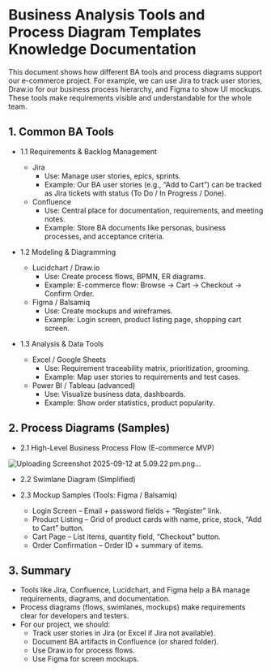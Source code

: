 # Business Analysis Tools and Process Diagram Templates Knowledge Documentation
This document shows how different BA tools and process diagrams support our e-commerce project. For example, we can use Jira to track user stories, Draw.io for our business process hierarchy, and Figma to show UI mockups. These tools make requirements visible and understandable for the whole team.
## 1. Common BA Tools

- 1.1 Requirements & Backlog Management
  - Jira
	- Use: Manage user stories, epics, sprints.
	- Example: Our BA user stories (e.g., “Add to Cart”) can be tracked as Jira tickets with status (To Do / In Progress / Done).
  - Confluence
	- Use: Central place for documentation, requirements, and meeting notes.
	- Example: Store BA documents like personas, business processes, and acceptance criteria.

- 1.2 Modeling & Diagramming
  - Lucidchart / Draw.io
	- Use: Create process flows, BPMN, ER diagrams.
	- Example: E-commerce flow: Browse → Cart → Checkout → Confirm Order.
  - Figma / Balsamiq
	- Use: Create mockups and wireframes.
	- Example: Login screen, product listing page, shopping cart screen.

- 1.3 Analysis & Data Tools
  - Excel / Google Sheets
	- Use: Requirement traceability matrix, prioritization, grooming.
	- Example: Map user stories to requirements and test cases.
  - Power BI / Tableau (advanced)
	- Use: Visualize business data, dashboards.
	- Example: Show order statistics, product popularity.
## 2. Process Diagrams (Samples)
- 2.1 High-Level Business Process Flow (E-commerce MVP)

![Uploading Screenshot 2025-09-12 at 5.09.22 pm.png…](https://drive.google.com/file/d/1wUGT45YRhgTtpC0Z3f9Wdg04Ul1ir3Un/view?usp=sharing)



- 2.2 Swimlane Diagram (Simplified)



- 2.3 Mockup Samples (Tools: Figma / Balsamiq)
  - Login Screen – Email + password fields + “Register” link.
  - Product Listing – Grid of product cards with name, price, stock, “Add to Cart” button.
  - Cart Page – List items, quantity field, “Checkout” button.
  - Order Confirmation – Order ID + summary of items.

 ## 3. Summary
- Tools like Jira, Confluence, Lucidchart, and Figma help a BA manage requirements, diagrams, and documentation.
- Process diagrams (flows, swimlanes, mockups) make requirements clear for developers and testers.
- For our project, we should:
  - Track user stories in Jira (or Excel if Jira not available).
  - Document BA artifacts in Confluence (or shared folder).
  - Use Draw.io for process flows.
  - Use Figma for screen mockups.
